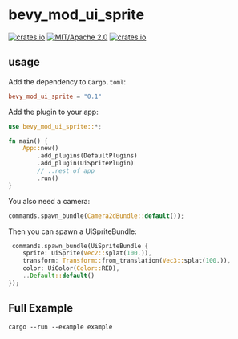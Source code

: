 # bevy_mod_ui_sprite
[![crates.io](https://img.shields.io/crates/v/bevy_mod_ui_sprite)](https://crates.io/crates/bevy_mod_ui_sprite)
[![MIT/Apache 2.0](https://img.shields.io/badge/license-MIT%2FApache-blue.svg)](https://github.com/ickshonpe/bevy_mod_ui_sprite)
[![crates.io](https://img.shields.io/crates/d/bevy_mod_ui_sprite)](https://crates.io/crates/bevy_mod_ui_sprite)

## usage

Add the dependency to `Cargo.toml`:

```toml
bevy_mod_ui_sprite = "0.1"
```

Add the plugin to your app:

```rust
use bevy_mod_ui_sprite::*;

fn main() {
    App::new()
        .add_plugins(DefaultPlugins)
        .add_plugin(UiSpritePlugin)
        // ..rest of app
        .run()
}
```
You also need a camera:

```rust
commands.spawn_bundle(Camera2dBundle::default());
```

Then you can spawn a UiSpriteBundle:

```rust
 commands.spawn_bundle(UiSpriteBundle {
    sprite: UiSprite(Vec2::splat(100.)),
    transform: Transform::from_translation(Vec3::splat(100.)),
    color: UiColor(Color::RED),
    ..Default::default()
});
```

## Full Example

```
cargo --run --example example
```
